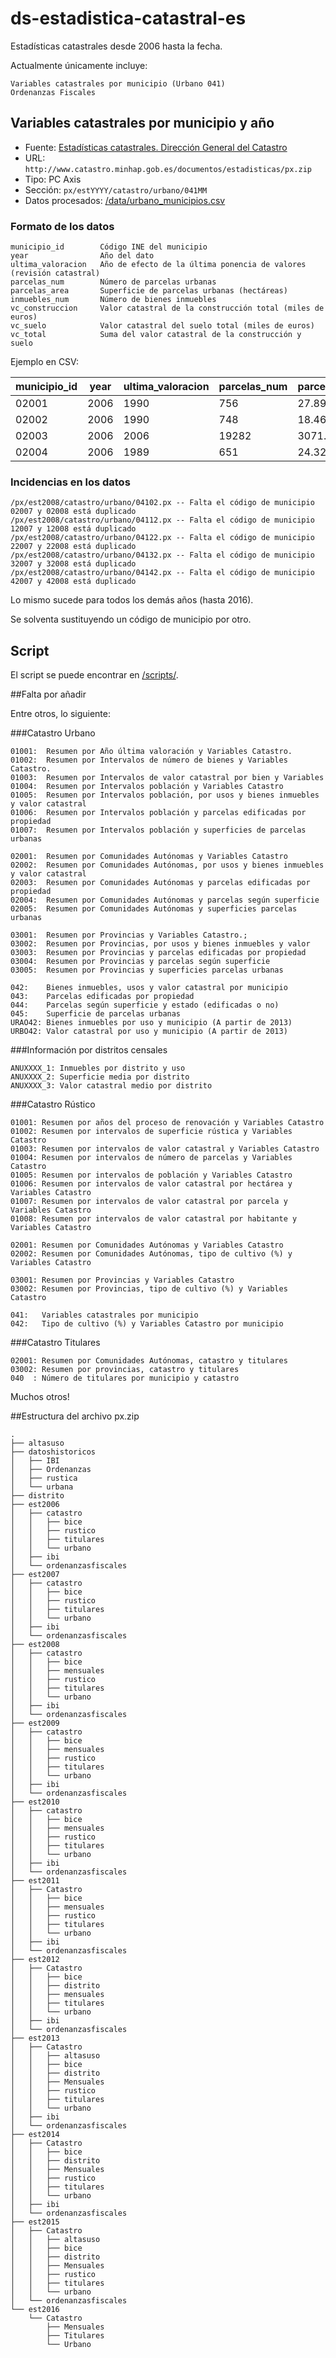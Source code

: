 # ds-estadistica-catastral-es

Estadísticas catastrales desde 2006 hasta la fecha. 
 
Actualmente únicamente incluye:

    Variables catastrales por municipio (Urbano 041)
    Ordenanzas Fiscales




## Variables catastrales por municipio y año

- Fuente: [Estadísticas catastrales. Dirección General del Catastro](http://www.catastro.minhap.gob.es/esp/estadisticas.asp)
- URL: `http://www.catastro.minhap.gob.es/documentos/estadisticas/px.zip`
- Tipo: PC Axis
- Sección: `px/estYYYY/catastro/urbano/041MM`
- Datos procesados: [/data/urbano_municipios.csv](data/urbano_municipios.csv) 
 

### Formato de los datos

    municipio_id        Código INE del municipio
    year                Año del dato
    ultima_valoracion   Año de efecto de la última ponencia de valores (revisión catastral) 
    parcelas_num        Número de parcelas urbanas
    parcelas_area       Superficie de parcelas urbanas (hectáreas)
    inmuebles_num       Número de bienes inmuebles
    vc_construccion     Valor catastral de la construcción total (miles de euros)
    vc_suelo            Valor catastral del suelo total (miles de euros)
    vc_total            Suma del valor catastral de la construcción y suelo
    

Ejemplo en CSV:

| municipio_id | year | ultima_valoracion | parcelas_num | parcelas_area | inmuebles_num | vc_construccion | vc_suelo       | vc_total      | 
|--------------|------|-------------------|--------------|---------------|---------------|-----------------|----------------|---------------| 
| 02001        | 2006 | 1990              | 756          | 27.8903       | 758           | 8278.791319856  | 4353.179390144 | 12631.97071   | 
| 02002        | 2006 | 1990              | 748          | 18.4699       | 800           | 4364.222763276  | 2867.691856724 | 7231.91462    | 
| 02003        | 2006 | 2006              | 19282        | 3071.4533     | 108239        | 3577383.08728   | 5794887.57849  | 9372270.66577 | 
| 02004        | 2006 | 1989              | 651          | 24.3229       | 664           | 3505.496023651  | 2608.846256349 | 6114.34228    | 

### Incidencias en los datos


    /px/est2008/catastro/urbano/04102.px -- Falta el código de municipio 02007 y 02008 está duplicado
    /px/est2008/catastro/urbano/04112.px -- Falta el código de municipio 12007 y 12008 está duplicado
    /px/est2008/catastro/urbano/04122.px -- Falta el código de municipio 22007 y 22008 está duplicado
    /px/est2008/catastro/urbano/04132.px -- Falta el código de municipio 32007 y 32008 está duplicado
    /px/est2008/catastro/urbano/04142.px -- Falta el código de municipio 42007 y 42008 está duplicado

Lo mismo sucede para todos los demás años (hasta 2016).

Se solventa sustituyendo un código de municipio por otro.

## Script

El script se puede encontrar en [/scripts/](/scripts/).


##Falta por añadir

Entre otros, lo siguiente:

###Catastro Urbano

    01001:  Resumen por Año última valoración y Variables Catastro.
    01002:  Resumen por Intervalos de número de bienes y Variables Catastro.
    01003:  Resumen por Intervalos de valor catastral por bien y Variables
    01004:  Resumen por Intervalos población y Variables Catastro
    01005:  Resumen por Intervalos población, por usos y bienes inmuebles y valor catastral
    01006:  Resumen por Intervalos población y parcelas edificadas por propiedad
    01007:  Resumen por Intervalos población y superficies de parcelas urbanas

    02001:  Resumen por Comunidades Autónomas y Variables Catastro
    02002:  Resumen por Comunidades Autónomas, por usos y bienes inmuebles y valor catastral
    02003:  Resumen por Comunidades Autónomas y parcelas edificadas por propiedad
    02004:  Resumen por Comunidades Autónomas y parcelas según superficie
    02005:  Resumen por Comunidades Autónomas y superficies parcelas urbanas

    03001:  Resumen por Provincias y Variables Catastro.;
    03002:  Resumen por Provincias, por usos y bienes inmuebles y valor
    03003:  Resumen por Provincias y parcelas edificadas por propiedad
    03004:  Resumen por Provincias y parcelas según superficie
    03005:  Resumen por Provincias y superficies parcelas urbanas

    042:    Bienes inmuebles, usos y valor catastral por municipio
    043:    Parcelas edificadas por propiedad
    044:    Parcelas según superficie y estado (edificadas o no)
    045:    Superficie de parcelas urbanas
    URAO42: Bienes inmuebles por uso y municipio (A partir de 2013)
    URBO42: Valor catastral por uso y municipio (A partir de 2013)


###Información por distritos censales


    ANUXXXX_1: Inmuebles por distrito y uso
    ANUXXXX_2: Superficie media por distrito
    ANUXXXX_3: Valor catastral medio por distrito 


###Catastro Rústico

    01001: Resumen por años del proceso de renovación y Variables Catastro
    01002: Resumen por intervalos de superficie rústica y Variables Catastro
    01003: Resumen por intervalos de valor catastral y Variables Catastro
    01004: Resumen por intervalos de número de parcelas y Variables Catastro
    01005: Resumen por intervalos de población y Variables Catastro
    01006: Resumen por intervalos de valor catastral por hectárea y Variables Catastro
    01007: Resumen por intervalos de valor catastral por parcela y Variables Catastro
    01008: Resumen por intervalos de valor catastral por habitante y Variables Catastro

    02001: Resumen por Comunidades Autónomas y Variables Catastro
    02002: Resumen por Comunidades Autónomas, tipo de cultivo (%) y Variables Catastro

    03001: Resumen por Provincias y Variables Catastro
    03002: Resumen por Provincias, tipo de cultivo (%) y Variables Catastro

    041:   Variables catastrales por municipio
    042:   Tipo de cultivo (%) y Variables Catastro por municipio


###Catastro Titulares

    02001: Resumen por Comunidades Autónomas, catastro y titulares
    03002: Resumen por provincias, catastro y titulares
    040  : Número de titulares por municipio y catastro


Muchos otros!


##Estructura del archivo px.zip


```
.
├── altasuso
├── datoshistoricos
│   ├── IBI
│   ├── Ordenanzas
│   ├── rustica
│   └── urbana
├── distrito
├── est2006
│   ├── catastro
│   │   ├── bice
│   │   ├── rustico
│   │   ├── titulares
│   │   └── urbano
│   ├── ibi
│   └── ordenanzasfiscales
├── est2007
│   ├── catastro
│   │   ├── bice
│   │   ├── rustico
│   │   ├── titulares
│   │   └── urbano
│   ├── ibi
│   └── ordenanzasfiscales
├── est2008
│   ├── catastro
│   │   ├── bice
│   │   ├── mensuales
│   │   ├── rustico
│   │   ├── titulares
│   │   └── urbano
│   ├── ibi
│   └── ordenanzasfiscales
├── est2009
│   ├── catastro
│   │   ├── bice
│   │   ├── mensuales
│   │   ├── rustico
│   │   ├── titulares
│   │   └── urbano
│   ├── ibi
│   └── ordenanzasfiscales
├── est2010
│   ├── catastro
│   │   ├── bice
│   │   ├── mensuales
│   │   ├── rustico
│   │   ├── titulares
│   │   └── urbano
│   ├── ibi
│   └── ordenanzasfiscales
├── est2011
│   ├── Catastro
│   │   ├── bice
│   │   ├── mensuales
│   │   ├── rustico
│   │   ├── titulares
│   │   └── urbano
│   ├── ibi
│   └── ordenanzasfiscales
├── est2012
│   ├── Catastro
│   │   ├── bice
│   │   ├── distrito
│   │   ├── mensuales
│   │   ├── titulares
│   │   └── urbano
│   ├── ibi
│   └── ordenanzasfiscales
├── est2013
│   ├── Catastro
│   │   ├── altasuso
│   │   ├── bice
│   │   ├── distrito
│   │   ├── Mensuales
│   │   ├── rustico
│   │   ├── titulares
│   │   └── urbano
│   ├── ibi
│   └── ordenanzasfiscales
├── est2014
│   ├── Catastro
│   │   ├── bice
│   │   ├── distrito
│   │   ├── Mensuales
│   │   ├── rustico
│   │   ├── titulares
│   │   └── urbano
│   ├── ibi
│   └── ordenanzasfiscales
├── est2015
│   ├── Catastro
│   │   ├── altasuso
│   │   ├── bice
│   │   ├── distrito
│   │   ├── Mensuales
│   │   ├── rustico
│   │   ├── titulares
│   │   └── urbano
│   └── ordenanzasfiscales
└── est2016
    └── Catastro
        ├── Mensuales
        ├── Titulares
        └── Urbano

